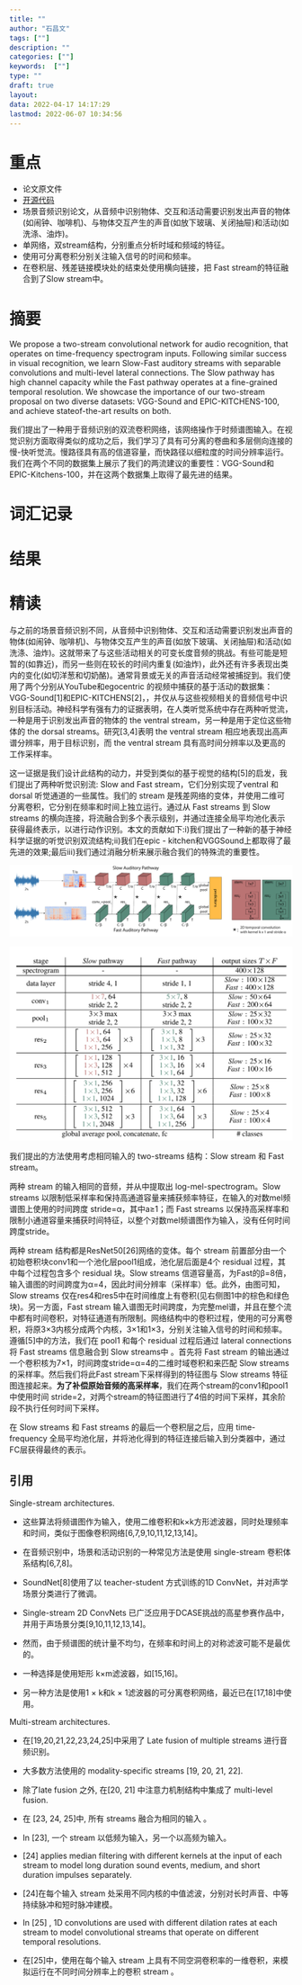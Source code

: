 ```yaml
---
title: ""
author: "石昌文"
tags: [""]
description: ""
categories: [""]
keywords:  [""]
type: ""
draft: true
layout: 
data: 2022-04-17 14:17:29
lastmod: 2022-06-07 10:34:56
---
```


# 重点

- 论文原文件
- [开源代码](https://github.com/ekazakos/auditory-slow-fast)
- 场景音频识别论文，从音频中识别物体、交互和活动需要识别发出声音的物体(如闹钟、咖啡机)、与物体交互产生的声音(如放下玻璃、关闭抽屉)和活动(如洗涤、油炸)。
- 单网络，双stream结构，分别重点分析时域和频域的特征。
- 使用可分离卷积分别关注输入信号的时间和频率。
- 在卷积层、残差链接模块处的结束处使用横向链接，把 Fast stream的特征融合到了Slow stream中。

# 摘要

We propose a two-stream convolutional network for audio recognition, that operates on time-frequency spectrogram inputs. Following similar success in visual recognition, we learn Slow-Fast auditory streams with separable convolutions and multi-level lateral connections. The Slow pathway has high channel capacity while the Fast pathway operates at a fine-grained temporal resolution. We showcase the importance of our two-stream proposal on two diverse datasets: VGG-Sound and EPIC-KITCHENS-100, and achieve stateof-the-art results on both.

我们提出了一种用于音频识别的双流卷积网络，该网络操作于时频谱图输入。在视觉识别方面取得类似的成功之后，我们学习了具有可分离的卷曲和多层侧向连接的慢-快听觉流。慢路径具有高的信道容量，而快路径以细粒度的时间分辨率运行。我们在两个不同的数据集上展示了我们的两流建议的重要性：VGG-Sound和EPIC-Kitchens-100，并在这两个数据集上取得了最先进的结果。

# 词汇记录

# 结果

# 精读

与之前的场景音频识别不同，从音频中识别物体、交互和活动需要识别发出声音的物体(如闹钟、咖啡机)、与物体交互产生的声音(如放下玻璃、关闭抽屉)和活动(如洗涤、油炸)。这就带来了与这些活动相关的可变长度音频的挑战。有些可能是短暂的(如靠近)，而另一些则在较长的时间内重复(如油炸)，此外还有许多表现出类内的变化(如切洋葱和切奶酪)。通常背景或无关的声音活动经常被捕捉到。我们使用了两个分别从YouTube和egocentric 的视频中捕获的基于活动的数据集：VGG-Sound[1]和EPIC-KITCHENS[2]，，并仅从与这些视频相关的音频信号中识别目标活动。神经科学有强有力的证据表明，在人类听觉系统中存在两种听觉流，一种是用于识别发出声音的物体的 the ventral stream，另一种是用于定位这些物体的 the dorsal streams。研究[3,4]表明 the ventral stream 相应地表现出高声谱分辨率，用于目标识别，而 the ventral stream 具有高时间分辨率以及更高的工作采样率。

这一证据是我们设计此结构的动力，并受到类似的基于视觉的结构[5]的启发，我们提出了两种听觉识别流: Slow and Fast stream，它们分别实现了ventral 和 dorsal 听觉通道的一些属性。我们的 stream 是残差网络的变体，并使用二维可分离卷积，它分别在频率和时间上独立运行。通过从 Fast streams 到 Slow streams 的横向连接，将流融合到多个表示级别，并通过连接全局平均池化表示获得最终表示，以进行动作识别。本文的贡献如下:i)我们提出了一种新的基于神经科学证据的听觉识别双流结构;ii)我们在epic - kitchen和VGGSound上都取得了最先进的效果;最后iii)我们通过消融分析来展示融合我们的特殊流的重要性。

![]({13}_Slow-Fast%20Auditory%20Streams%20for%20Audio%20Recognition@kazakosSlowFastAuditoryStreams2021.assets/image-20220304010406.png)

![]({13}_Slow-Fast%20Auditory%20Streams%20for%20Audio%20Recognition@kazakosSlowFastAuditoryStreams2021.assets/image-20220304010424.png)

我们提出的方法使用考虑相同输入的 two-streams 结构：Slow stream 和 Fast stream。

两种 stream 的输入相同的音频，并从中提取出 log-mel-spectrogram。Slow streams 以限制低采样率和保持高通道容量来捕获频率特征，在输入的对数mel频谱图上使用的时间跨度 stride=α，其中a≥1；而 Fast streams 以保持高采样率和限制小通道容量来捕获时间特征，以整个对数mel频谱图作为输入，没有任何时间跨度stride。

两种 stream 结构都是ResNet50[26]网络的变体。每个 stream 前置部分由一个初始卷积块conv1和一个池化层pool1组成，池化层后面是4个 residual 过程，其中每个过程包含多个 residual 块。Slow streams 信道容量高，为Fast的β=8倍，输入谱图的时间跨度为α=4，因此时间分辨率（采样率）低。此外，由图可知， Slow streams 仅在res4和res5中在时间维度上有卷积(见右侧图1中的棕色和绿色块)。另一方面，Fast stream 输入谱图无时间跨度，为完整mel谱，并且在整个流中都有时间卷积，对特征通道有所限制。网络结构中的卷积过程，使用的可分离卷积，将原3×3内核分成两个内核，3×1和1×3，分别关注输入信号的时间和频率。遵循[5]中的方法，我们在 pool1 和每个 residual 过程后通过 lateral connections 将 Fast streams 信息融合到 Slow streams中 。首先将 Fast stream 的输出通过一个卷积核为7×1，时间跨度stride=α=4的二维时域卷积和来匹配 Slow streams 的采样率。然后我们将此Fast stream下采样得到的特征图与 Slow streams 特征图连接起来。**为了补偿原始音频的高采样率**，我们在两个stream的conv1和pool1中使用时间 stride=2，对两个stream的特征图进行了4倍的时间下采样，其余阶段不执行任何时间下采样。

在 Slow streams 和 Fast streams 的最后一个卷积层之后，应用 time-frequency 全局平均池化层，并将池化得到的特征连接后输入到分类器中，通过FC层获得最终的表示。

## 引用

Single-stream architectures. 

- 这些算法将频谱图作为输入，使用二维卷积和k×k方形滤波器，同时处理频率和时间，类似于图像卷积网络[6,7,9,10,11,12,13,14]。

- 在音频识别中，场景和活动识别的一种常见方法是使用 single-stream 卷积体系结构[6,7,8]。

- SoundNet[8]使用了以 teacher-student 方式训练的1D ConvNet，并对声学场景分类进行了微调。

- Single-stream 2D ConvNets 已广泛应用于DCASE挑战的高星参赛作品中，并用于声场景分类[9,10,11,12,13,14]。

- 然而，由于频谱图的统计量不均匀，在频率和时间上的对称滤波可能不是最优的。

- 一种选择是使用矩形 k×m滤波器，如[15,16]。

- 另一种方法是使用1 × k和k × 1滤波器的可分离卷积网络，最近已在[17,18]中使用。

Multi-stream architectures. 

- 在[19,20,21,22,23,24,25]中采用了 Late fusion of multiple streams 进行音频识别。

- 大多数方法使用的 modality-specific streams [19, 20, 21, 22]. 

- 除了late fusion 之外, 在[20, 21] 中注意力机制结构中集成了 multi-level fusion. 

- 在 [23, 24, 25]中, 所有 streams 融合为相同的输入 。

- In [23], 一个 stream 以低频为输入，另一个以高频为输入。

- [24] applies median filtering with different kernels at the input of each stream to model long duration sound events, medium, and short duration impulses separately. 

- [24]在每个输入 stream 处采用不同内核的中值滤波，分别对长时声音、中等持续脉冲和短时脉冲建模。

- In [25] , 1D convolutions are used with different dilation rates at each stream to model convolutional streams that operate on different temporal resolutions. 

- 在[25]中，使用在每个输入 stream 上具有不同空洞卷积率的一维卷积，来模拟运行在不同时间分辨率上的卷积 stream 。
